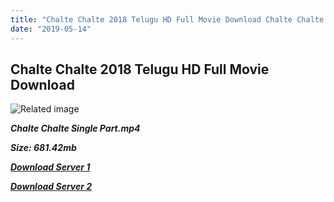 ```yaml
---
title: "Chalte Chalte 2018 Telugu HD Full Movie Download Chalte Chalte Telugu HD Movie Download"
date: "2019-05-14"
---
```


## Chalte Chalte 2018 Telugu HD Full Movie Download 

![Related image](http://ecx.images-amazon.com/images/I/71hViyQNkNL.jpg)

**_Chalte Chalte Single Part.mp4_**

**_Size: 681.42mb_**

**_[Download Server 1](https://openload.co/f/Ca15SBlN_9s)_**

**_[Download Server 2](https://openload.co/f/Ca15SBlN_9s)_**
